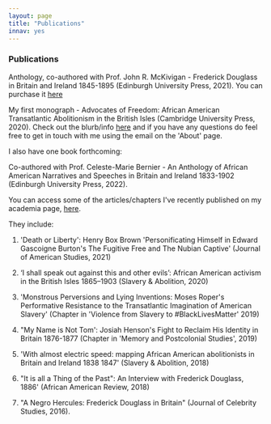 ```yaml
---
layout: page
title: "Publications"
innav: yes
---
```


### Publications

Anthology, co-authored with Prof. John R. McKivigan - Frederick Douglass in Britain and Ireland 1845-1895 (Edinburgh University Press, 2021). You can purchase it [here](https://edinburghuniversitypress.com/book-frederick-douglass-in-britain-and-ireland-1845-1895.html)

My first monograph - Advocates of Freedom: African American Transatlantic Abolitionism in the British Isles (Cambridge University Press, 2020). Check out the blurb/info [here](https://www.cambridge.org/core/books/advocates-of-freedom/0950B7CECBC98AA6BF092E4364406E75) and if you have any questions do feel free to get in touch with me using the email on the 'About' page. 

I also have one book forthcoming:

Co-authored with Prof. Celeste-Marie Bernier - An Anthology of African American Narratives and Speeches in Britain and Ireland 1833-1902 (Edinburgh University Press, 2022).

You can access some of the articles/chapters I've recently published on my academia page, [here](https://edinburgh.academia.edu/HannahRoseMurray). 

They include:

1) 'Death or Liberty': Henry Box Brown 'Personificating Himself in Edward Gascoigne Burton's The Fugitive Free and The Nubian Captive' (Journal of American Studies, 2021)

2) ‘I shall speak out against this and other evils’: African American activism in the British Isles 1865–1903 (Slavery & Abolition, 2020)

3) 'Monstrous Perversions and Lying Inventions: Moses Roper's Performative Resistance to the Transatlantic Imagination of American Slavery' (Chapter in 'Violence from Slavery to #BlackLivesMatter' 2019)

4) "My Name is Not Tom': Josiah Henson's Fight to Reclaim His Identity in Britain 1876-1877 (Chapter in 'Memory and Postcolonial Studies', 2019)

5) 'With almost electric speed: mapping African American abolitionists in Britain and Ireland 1838 1847' (Slavery & Abolition, 2018)

6) "It is all a Thing of the Past": An Interview with Frederick Douglass, 1886' (African American Review, 2018)

7) "A Negro Hercules: Frederick Douglass in Britain" (Journal of Celebrity Studies, 2016).
